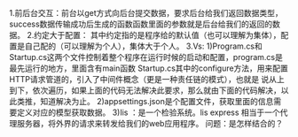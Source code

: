 1.前后台交互：前台以get方式向后台提交数据，要求后台给我们返回数据类型，success数据传输成功后生成的函数函数里面的参数就是后台给我们的返回的数据。
2.约定大于配置：
   其中约定指的是程序给的默认值（也可以理解为集体），配置是自己配的（可以理解为个人），集体大于个人。
3.Vs:
1)Program.cs和Startup.cs这两个文件控制着整个程序在运行时候的启动和配置，program.cs是最先运行的地方，里面含有main函数
Startup.cs其中的configure方法，用来配置HTTP请求管道的，引入了中间件概念（更是一种责任链的模式），也就是 说从上到下，依次遍历，如果上面的代码无法解决此要求，那么就由下面的代码解决，以此类推，知道解决为止。
2)appsettings.json是个配置文件，获取里面的信息需要定义对应的模型获取数据。
3)Iis ：是一个检验系统。lis  express 相当于一个代理服务器，将外界的请求来转发给我们的web应用程序。
问题：是怎样结合的？